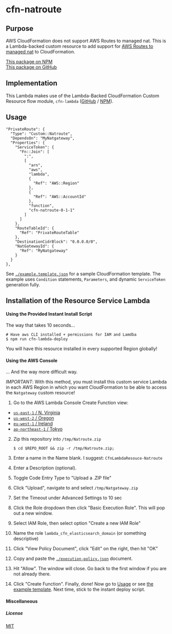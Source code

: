 
# cfn-natroute


## Purpose

AWS CloudFormation does not support AWS Routes to managed nat. This is a Lambda-backed custom resource to add support for [AWS Routes to managed nat](https://aws.amazon.com/elasticsearch-service/) to CloudFormation.

[This package on NPM](https://www.npmjs.com/package/cfn-natroute)  
[This package on GitHub](https://www.github.com/fivethreeo/cfn-natroute)


## Implementation

This Lambda makes use of the Lambda-Backed CloudFormation Custom Resource flow module, `cfn-lambda` ([GitHub](https://github.com/andrew-templeton/cfn-lambda) / [NPM](https://www.npmjs.com/package/cfn-lambda)).


## Usage

    "PrivateRoute": {
      "Type": "Custom::Natroute",
      "DependsOn": "MyNatgateway",
      "Properties": {
        "ServiceToken": {
          "Fn::Join": [
            ":",
            [
              "arn",
              "aws",
              "lambda",
              {
                "Ref": "AWS::Region"
              },
              {
                "Ref": "AWS::AccountId"
              },
              "function",
              "cfn-natroute-0-1-1"
            ]
          ]
        },
        "RouteTableId": {
          "Ref": "PrivateRouteTable"
        },
        "DestinationCidrBlock": "0.0.0.0/0",
        "NatGatewayId": {
          "Ref": "MyNatgateway"
        }
      }
    },

  See [`./example.template.json`](./example.template.json) for a sample CloudFormation template. The example uses `Condition` statements, `Parameters`, and dynamic `ServiceToken` generation fully.


## Installation of the Resource Service Lambda

#### Using the Provided Instant Install Script

The way that takes 10 seconds...

    # Have aws CLI installed + permissions for IAM and Lamdba
    $ npm run cfn-lambda-deploy


You will have this resource installed in every supported Region globally!


#### Using the AWS Console

... And the way more difficult way.

*IMPORTANT*: With this method, you must install this custom service Lambda in each AWS Region in which you want CloudFormation to be able to access the `Natgateway` custom resource!

1. Go to the AWS Lambda Console Create Function view:
  - [`us-east-1` / N. Virginia](https://console.aws.amazon.com/lambda/home?region=us-east-1#/create?step=2)
  - [`us-west-2` / Oregon](https://console.aws.amazon.com/lambda/home?region=us-west-2#/create?step=2)
  - [`eu-west-1` / Ireland](https://console.aws.amazon.com/lambda/home?region=eu-west-1#/create?step=2)
  - [`ap-northeast-1` / Tokyo](https://console.aws.amazon.com/lambda/home?region=ap-northeast-1#/create?step=2)
2. Zip this repository into `/tmp/Natroute.zip`

    `$ cd $REPO_ROOT && zip -r /tmp/Natroute.zip;`

3. Enter a name in the Name blank. I suggest: `CfnLambdaResouce-Natroute`
4. Enter a Description (optional).
5. Toggle Code Entry Type to "Upload a .ZIP file"
6. Click "Upload", navigate to and select `/tmp/Natgateway.zip`
7. Set the Timeout under Advanced Settings to 10 sec
8. Click the Role dropdown then click "Basic Execution Role". This will pop out a new window.
9. Select IAM Role, then select option "Create a new IAM Role"
10. Name the role `lambda_cfn_elasticsearch_domain` (or something descriptive)
11. Click "View Policy Document", click "Edit" on the right, then hit "OK"
12. Copy and paste the [`./execution-policy.json`](./execution-policy.json) document.
13. Hit "Allow". The window will close. Go back to the first window if you are not already there.
14. Click "Create Function". Finally, done! Now go to [Usage](#usage) or see [the example template](./example.template.json). Next time, stick to the instant deploy script.


#### Miscellaneous

##### License

[MIT](./License)

